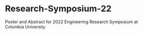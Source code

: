 # Research-Symposium-22
Poster and Abstract for 2022 Engineering Research Symposium at Columbia University
